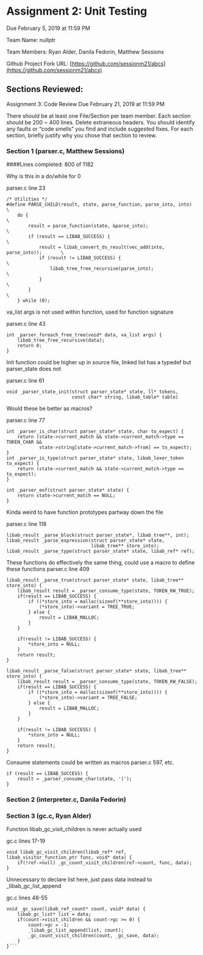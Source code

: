# Assignment 2: Unit Testing

Due February 5, 2019 at 11:59 PM

Team Name: nullptr

Team Members: Ryan Alder, Danila Fedorin, Matthew Sessions

Github Project Fork URL: [https://github.com/sessionm21/abcs](https://github.com/sessionm21/abcs)

## Sections Reviewed:
Assignment 3: Code Review
Due February 21, 2019 at 11:59 PM

There should be at least one File/Section per team member. Each section should be 200 ~ 400 lines. Delete extraneous headers. You should identify any faults or “code smells” you find and include suggested fixes. For each section, briefly justify why you chose that section to review. 

### Section 1 (parser.c, Matthew Sessions) 
####Lines completed: 800 of 1182

Why is this in a do/while for 0

parser.c line 23
```
/* Utilities */
#define PARSE_CHILD(result, state, parse_function, parse_into, into)           \
    do {                                                                       \
        result = parse_function(state, &parse_into);                           \
        if (result == LIBAB_SUCCESS) {                                         \
            result = libab_convert_ds_result(vec_add(into, parse_into));       \
            if (result != LIBAB_SUCCESS) {                                     \
                libab_tree_free_recursive(parse_into);                         \
            }                                                                  \
        }                                                                      \
    } while (0);
```


va\_list args is not used within function, used for function signature

parser.c line 43
```
int _parser_foreach_free_tree(void* data, va_list args) {
    libab_tree_free_recursive(data);
    return 0;
}
```

Init function could be higher up in source file, linked list has a typedef but parser_state does not

parser.c line 61
```
void _parser_state_init(struct parser_state* state, ll* tokens,
                        const char* string, libab_table* table) 
```

Would these be better as macros?

parser.c line 77
```
int _parser_is_char(struct parser_state* state, char to_expect) {
    return (state->current_match && state->current_match->type == TOKEN_CHAR &&
            state->string[state->current_match->from] == to_expect);
}
int _parser_is_type(struct parser_state* state, libab_lexer_token to_expect) {
    return (state->current_match && state->current_match->type == to_expect);
}

int _parser_eof(struct parser_state* state) {
    return state->current_match == NULL;
}
```

Kinda weird to have function prototypes partway down the file

parser.c line 118
```
libab_result _parse_block(struct parser_state*, libab_tree**, int);
libab_result _parse_expression(struct parser_state* state,
                               libab_tree** store_into);
libab_result _parse_type(struct parser_state* state, libab_ref* ref);
```

These functions do effectively the same thing, could use a macro to define these functions
parser.c line 409
```
libab_result _parse_true(struct parser_state* state, libab_tree** store_into) {
    libab_result result = _parser_consume_type(state, TOKEN_KW_TRUE);
    if(result == LIBAB_SUCCESS) {
        if ((*store_into = malloc(sizeof(**store_into)))) {
            (*store_into)->variant = TREE_TRUE;
        } else {
            result = LIBAB_MALLOC;
        }
    }

    if(result != LIBAB_SUCCESS) {
        *store_into = NULL;
    }
    return result;
}

libab_result _parse_false(struct parser_state* state, libab_tree** store_into) {
    libab_result result = _parser_consume_type(state, TOKEN_KW_FALSE);
    if(result == LIBAB_SUCCESS) {
        if ((*store_into = malloc(sizeof(**store_into)))) {
            (*store_into)->variant = TREE_FALSE;
        } else {
            result = LIBAB_MALLOC;
        }
    }

    if(result != LIBAB_SUCCESS) {
        *store_into = NULL;
    }
    return result;
}
```
Consume statements could be written as macros
parser.c 597, etc.
```
if (result == LIBAB_SUCCESS) {
    result = _parser_consume_char(state, '(');
}
```

### Section 2 (interpreter.c, Danila Fedorin)

### Section 3 (gc.c, Ryan Alder)
Function libab_gc_visit_children is never actually used

gc.c lines 17-19
```
void libab_gc_visit_children(libab_ref* ref, libab_visitor_function_ptr func, void* data) {
    if(!ref->null) _gc_count_visit_children(ref->count, func, data);
}
```

Unnecessary to declare list here, just pass data instead to \_libab_gc_list_append

gc.c lines 48-55
```
void _gc_save(libab_ref_count* count, void* data) {
    libab_gc_list* list = data;
    if(count->visit_children && count->gc >= 0) {
        count->gc = -1;
        _libab_gc_list_append(list, count);
        _gc_count_visit_children(count, _gc_save, data);
    }
}```
